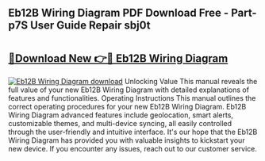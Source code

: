 ## Eb12B Wiring Diagram PDF Download Free - Part-p7S User Guide Repair sbj0t

# <h2><a href="http://dfqw2iv.blite.top/?on=Eb12B+Wiring+Diagram">🔗Download New 👉🔴 Eb12B Wiring Diagram</a></h2>

[![Eb12B Wiring Diagram download](https://i.imgur.com/lujVjoI.png)](http://dfqw2iv.blite.top/?on=Eb12B+Wiring+Diagram)
Unlocking Value This manual reveals the full value of your new Eb12B Wiring Diagram with detailed explanations of features and functionalities. Operating Instructions This manual outlines the correct operating procedures for your new Eb12B Wiring Diagram. Eb12B Wiring Diagram advanced features include geolocation, smart alerts, customizable themes, and multi-device syncing, all easily controlled through the user-friendly and intuitive interface. It's our hope that the Eb12B Wiring Diagram has provided you with valuable insights to kickstart your new device. If you encounter any issues, reach out to our customer service.
